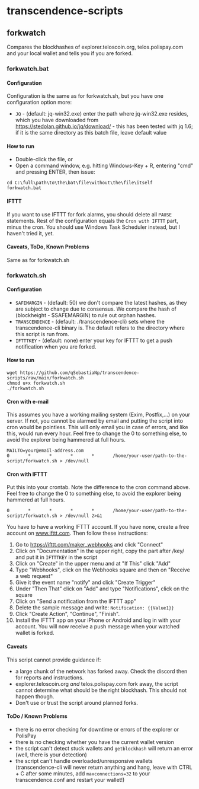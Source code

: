 # transcendence-scripts

## forkwatch
Compares the blockhashes of explorer.teloscoin.org, telos.polispay.com and your local wallet and tells you if you are forked.

### forkwatch.bat
#### Configuration
Configuration is the same as for forkwatch.sh, but you have one configuration option more:
* `JQ` - (default: jq-win32.exe) enter the path where jq-win32.exe resides, which you have downloaded from https://stedolan.github.io/jq/download/ - this has been tested with jq 1.6; if it is the same directory as this batch file, leave default value

#### How to run
* Double-click the file, or
* Open a command window, e.g. hitting Windows-Key + R, entering "cmd" and pressing ENTER, then issue:
```
cd C:\full\path\to\the\bat\file\without\the\file\itself
forkwatch.bat
```

#### IFTTT
If you want to use IFTTT for fork alarms, you should delete all `PAUSE` statements.
Rest of the configuration equals the `Cron with IFTTT` part, minus the cron. You should use Windows Task Scheduler instead, but I haven't tried it, yet.

#### Caveats, ToDo, Known Problems
Same as for forkwatch.sh

### forkwatch.sh

#### Configuration
* `SAFEMARGIN` - (default: 50) we don't compare the latest hashes, as they are subject to change due to consensus. We compare the hash of (blockheight - $SAFEMARGIN) to rule out orphan hashes.
* `TRANSCENDENCE` - (default: ./transcendence-cli) sets where the transcendence-cli binary is. The default refers to the directory where this script is run from.
* `IFTTTKEY` - (default: none) enter your key for IFTTT to get a push notification when you are forked.

#### How to run
```
wget https://github.com/qSebastiaNp/transcendence-scripts/raw/main/forkwatch.sh
chmod u+x forkwatch.sh
./forkwatch.sh
```

#### Cron with e-mail
This assumes you have a working mailing system (Exim, Postfix,...) on your server. If not, you cannot be alarmed by email and putting the script into cron would be pointless.
This will only email you in case of errors, and like this, would run every hour. Feel free to change the 0 to something else, to avoid the explorer being hammered at full hours.
```
MAILTO=your@email-address.com
0       *       *       *       *       /home/your-user/path-to-the-script/forkwatch.sh > /dev/null
```

#### Cron with IFTTT
Put this into your crontab. Note the difference to the cron command above.
Feel free to change the 0 to something else, to avoid the explorer being hammered at full hours.
```
0       *       *       *       *       /home/your-user/path-to-the-script/forkwatch.sh > /dev/null 2>&1
```
You have to have a working IFTTT account. If you have none, create a free account on www.ifttt.com. Then follow these instructions:
1. Go to https://ifttt.com/maker_webhooks and click "Connect"
1. Click on "Documentation" in the upper right, copy the part after /key/ and put it in `IFTTTKEY` in the script
1. Click on "Create" in the upper menu and at "If This" click "Add"
1. Type "Webhooks", click on the Webhooks square and then on "Receive a web request"
1. Give it the event name "notify" and click "Create Trigger"
1. Under "Then That" click on "Add" and type "Notifications", click on the square
1. Click on "Send a notification from the IFTTT app"
1. Delete the sample message and write: `Notification: {{Value1}}`
1. Click "Create Action", "Continue", "Finish".
1. Install the IFTTT app on your iPhone or Android and log in with your account. You will now receive a push message when your watched wallet is forked.

#### Caveats
This script cannot provide guidance if:
* a large chunk of the network has forked away. Check the discord then for reports and instructions.
* explorer.teloscoin.org *and* telos.polispay.com fork away, the script cannot determine what should be the right blockhash. This should not happen though.
* Don't use or trust the script around planned forks.

#### ToDo / Known Problems
* there is no error checking for downtime or errors of the explorer or PolisPay
* there is no checking whether you have the current wallet version
* the script can't detect stuck wallets and `getblockhash` will return an error (well, there is your detection)
* the script can't handle overloaded/unresponsive wallets (transcendence-cli will never return anything and hang, leave with CTRL + C after some minutes, add `maxconnections=32` to your transcendence.conf and restart your wallet!)
